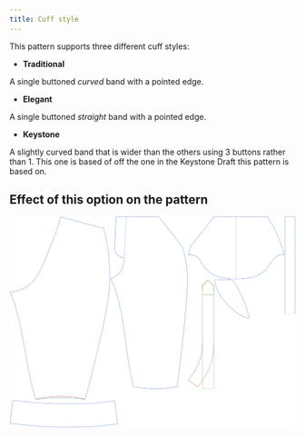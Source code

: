 ```yaml
---
title: Cuff style
---
```


This pattern supports three different cuff styles:

 - **Traditional**

A single buttoned *curved* band with a pointed edge.  

 - **Elegant**

A single buttoned *straight* band with a pointed edge.  

 - **Keystone**

A slightly curved band that is wider than the others using 3 buttons rather than 1. This one is based of off the one in the Keystone Draft this pattern is based on.  



## Effect of this option on the pattern
![This image shows the effect of this option by superimposing several variants that have a different value for this option](cornelius_cuffstyle_sample.svg "Effect of this option on the pattern")
